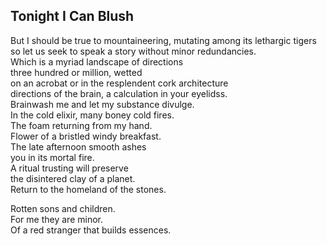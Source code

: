 Tonight I Can Blush
-------------------
But I should be true to mountaineering, mutating among its lethargic tigers  
so let us seek to speak a story without minor redundancies.  
Which is a myriad landscape of directions  
three hundred or million, wetted  
on an acrobat or in the resplendent cork architecture  
directions of the brain, a calculation in your eyelidss.  
Brainwash me and let my substance divulge.  
In the cold elixir, many boney cold fires.  
The foam returning from my hand.  
Flower of a bristled windy breakfast.  
The late afternoon smooth ashes  
you in its mortal fire.  
A ritual trusting will preserve  
the disintered clay of a planet.  
Return to the homeland of the stones.  
  
Rotten sons and children.  
For me they are minor.  
Of a red stranger that builds essences.  
